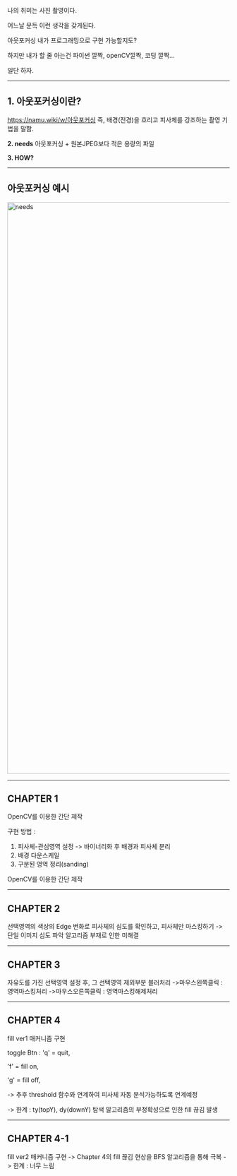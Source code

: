 나의 취미는 사진 촬영이다.

어느날 문득 이런 생각을 갖게된다.

아웃포커싱 내가 프로그래밍으로 구현 가능할지도?

하지만 내가 할 줄 아는건 파이썬 깔짝, openCV깔짝, 코딩 깔짝...

일단 하자.

--------------------------------------------------------

**1. 아웃포커싱이란?**
--------------

https://namu.wiki/w/아웃포커싱
즉, 배경(전경)을 흐리고 피사체를 강조하는 촬영 기법을 말함.

**2. needs**
아웃포커싱 + 원본JPEG보다 적은 용량의 파일

**3. HOW?**

--------------------------------------------------------

**아웃포커싱 예시**
-----------
<img width="1295" alt="needs" src="https://github.com/seyun4047/projectOutfocusing/assets/73819780/152d1343-0a56-4521-94eb-957719b1ded7">


--------------------------------------------------------
**CHAPTER 1**
---------
OpenCV를 이용한 간단 제작

구현 방법 :

1. 피사체-관심영역 설정
-> 바이너리화 후 배경과 피사체 분리
2. 배경 다운스케일
3. 구분된 영역 정리(sanding)

OpenCV를 이용한 간단 제작

--------------------------------------------------------
**CHAPTER 2**
-------------

선택영역의 색상의 Edge 변화로 피사체의 심도를 확인하고, 피사체만 마스킹하기
-> 단일 이미지 심도 파악 알고리즘 부재로 인한 미해결

--------------------------------------------------------
**CHAPTER 3**
-------------

자유도를 가진 선택영역 설정 후, 그 선택영역 제외부분 블러처리
->마우스왼쪽클릭 : 영역마스킹처리
->마우스오른쪽클릭 : 영역마스킹해제처리

--------------------------------------------------------
**CHAPTER 4**
-------------

fill ver1 매커니즘 구현

toggle Btn :
'q' = quit,

'f' = fill on,

'g' = fill off,

-> 추후 threshold 함수와 연계하여 피사체 자동 분석가능하도록 연계예정

-> 한계 : ty(topY), dy(downY) 탐색 알고리즘의 부정확성으로 인한 fill 끊김 발생

--------------------------------------------------------
**CHAPTER 4-1**
-------------

fill ver2 매커니즘 구현
-> Chapter 4의 fill 끊김 현상을 BFS 알고리즘을 통해 극복
-> 한계 : 너무 느림
